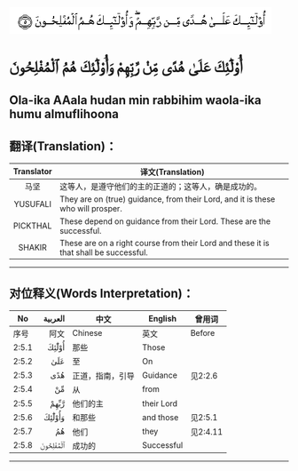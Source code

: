 ![002:005](images/002_005.gif)

# أُوْلَٰٓئِكَ عَلَىٰ هُدًى مِّنْ رَّبِّهِمْ وَأُوْلَٰٓئِكَ هُمُ ٱلْمُفْلِحُونَ

## Ola-ika AAala hudan min rabbihim waola-ika humu almuflihoona

## 翻译(Translation)：

| Translator | 译文(Translation)                                            |
|:----------:| ------------------------------------------------------------ |
| 马坚       | 这等人，是遵守他们的主的正道的；这等人，确是成功的。         |
| YUSUFALI   | They are on (true) guidance, from their Lord, and it is these who will prosper. |
| PICKTHAL   | These depend on guidance from their Lord. These are the successful. |
| SHAKIR     | These are on a right course from their Lord and these it is that shall be successful. |

---

## 对位释义(Words Interpretation)：

| No    |  العربية | 中文             | English    | 曾用词   |
| ----- | -------: | ---------------- | ---------- | -------- |
| 序号  |     阿文 | Chinese          | 英文       | Before   |
| 2:5.1 |    أُوْلَٰٓئِكَ | 那些             | Those      |          |
| 2:5.2 |      عَلَىٰ | 至               | On         |          |
| 2:5.3 |      هُدًى | 正道，指南，引导 | Guidance   | 见2:2.6  |
| 2:5.4 |       مِّنْ | 从               | from       |          |
| 2:5.5 |     رَّبِّهِمْ | 他们的主         | their Lord |          |
| 2:5.6 |   وَأُوْلَٰٓئِكَ | 和那些           | and those  | 见2:5.1  |
| 2:5.7 |       هُمُ | 他们             | they       | 见2:4.11 |
| 2:5.8 | ٱلْمُفْلِحُونَ | 成功的           | Successful |          |

---
